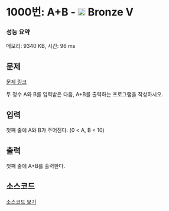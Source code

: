 # 1000번: A+B - <img src="https://static.solved.ac/tier_small/1.svg" style="height:20px" /> Bronze V

<!-- performance -->
### 성능 요약
메모리: 9340 KB, 시간: 96 ms
<!-- end -->

## 문제

[문제 링크](https://boj.kr/1000)


<p>두 정수 A와 B를 입력받은 다음,&nbsp;A+B를 출력하는 프로그램을 작성하시오.</p>



## 입력


<p>첫째 줄에 A와 B가 주어진다. (0 &lt; A, B &lt; 10)</p>



## 출력


<p>첫째 줄에 A+B를 출력한다.</p>



## 소스코드

[소스코드 보기](A+B.js)
